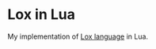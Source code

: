 # Lox in Lua

My implementation of [Lox language](https://craftinginterpreters.com/the-lox-language.html) in Lua.
